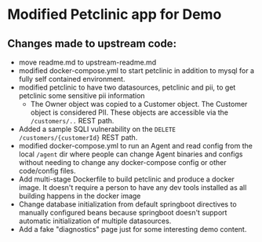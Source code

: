 # Modified Petclinic app for Demo

## Changes made to upstream code:

- move readme.md to upstream-readme.md
- modified docker-compose.yml to start petclinic in addition to mysql for a fully self contained environment.
- modified petclinic to have two datasources, petclinic and pii, to get petclinic some sensitive pii information
    - The Owner object was copied to a Customer object.  The Customer object is considered PII.
    These objects are accessible via the `/customers/..` REST path.
- Added a sample SQLI vulnerability on the `DELETE /customers/{customerId}` REST path.
- modified docker-compose.yml to run an Agent and read config from the local `/agent` dir where people
can change Agent binaries and configs without needing to change any docker-compose config or other code/config
files.
- Add multi-stage Dockerfile to build petclinic and produce a docker image. It
doesn't require a person to have any dev tools installed as all building happens in the docker image
- Change database initialization from default springboot directives to manually configured beans because
springboot doesn't support automatic initialization of multiple datasources.
- Add a fake "diagnostics" page just for some interesting demo content.

